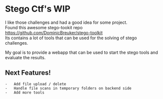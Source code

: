# Stego Ctf's WIP
I like those challenges and had a good idea for some project.  
Found this awesome stego-tookit repo https://github.com/DominicBreuker/stego-toolkit  
Its contains a lot of tools that can be used for the solving of stego challenges.

My goal is to provide a webapp that can be used to start the stego tools and evaluate the results.

## Next Features!

    -   Add file upload / delete
    -   Handle file scans in temporary folders on backend side
    -   Add more tools